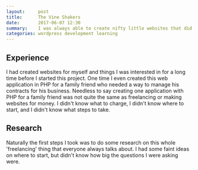 ```yaml
---
layout:     post
title:      The Vine Shakers
date:       2017-06-07 12:30
summary:    I was always able to create nifty little websites that did what I want and followed basic steps, but I never felt confident truly developing anything. In an attempt to help someone else and teach myself in the process I decided to develop a website for a small local business.
categories: wordpress development learning
---
```


## Experience

I had created websites for myself and things I was interested in for a long time
before I started this project. One time I even created this web application in PHP
for a family friend who needed a way to manage his contracts for his business. Needless
to say creating one application with PHP for a family friend was not quite the same
as freelancing or making websites for money. I didn't know what to charge, I didn't
know where to start, and I didn't know what steps to take.

## Research

Naturally the first steps I took was to do some research on this whole 'freelancing'
thing that everyone always talks about. I had some faint ideas on where to start,
but didn't know how big the questions I were asking were.
